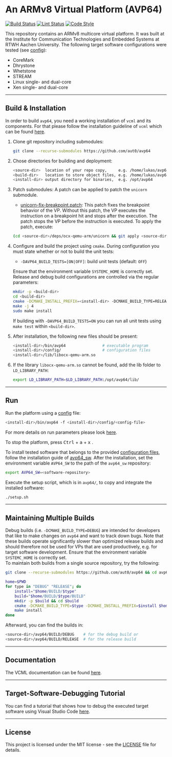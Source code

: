 # An ARMv8 Virtual Platform (AVP64)

[![Build Status](https://github.com/aut0/avp64/workflows/cmake/badge.svg?event=push)](https://github.com/aut0/avp64/actions/workflows/cmake.yml)
[![Lint Status](https://github.com/aut0/avp64/workflows/lint/badge.svg?event=push)](https://github.com/aut0/avp64/actions/workflows/lint.yml)
[![Code Style](https://github.com/aut0/avp64/workflows/style/badge.svg?event=push)](https://github.com/aut0/avp64/actions/workflows/style.yml)

This repository contains an ARMv8 multicore virtual platform.
It was built at the Institute for Communication Technologies and Embedded Systems at RTWH Aachen University.
The following target software configurations were tested (see [config](config/)):

- CoreMark
- Dhrystone
- Whetstone
- STREAM
- Linux single- and dual-core
- Xen single- and dual-core

----

## Build & Installation

In order to build `avp64`, you need a working installation of `vcml` and its components.
For that please follow the installation guideline of `vcml` which can be found [here](https://github.com/machineware-gmbh/vcml).

1. Clone git repository including submodules:

    ```bash
    git clone --recurse-submodules https://github.com/aut0/avp64
    ```

2. Chose directories for building and deployment:

    ```bash
    <source-dir>  location of your repo copy,     e.g. /home/lukas/avp64
    <build-dir>   location to store object files, e.g. /home/lukas/avp64/BUILD
    <install-dir> output directory for binaries,  e.g. /opt/avp64
    ```

3. Patch submodules: A patch can be applied to patch the `unicorn` submodule.

    - [unicorn-fix-breakpoint.patch](./patches/unicorn-fix-breakpoint.patch): This patch fixes the breakpoint behavior of the VP.
    Without this patch, the VP executes the instruction on a breakpoint hit and stops after the execution.
    The patch stops the VP before the instruction is executed.
    To apply the patch, execute:

    ```bash
    (cd <source-dir>/deps/ocx-qemu-arm/unicorn && git apply <source-dir>/patches/unicorn-fix-breakpoint.patch)
    ```

4. Configure and build the project using `cmake`. During configuration you must
   state whether or not to build the unit tests:

     - `-DAVP64_BUILD_TESTS=[ON|OFF]`: build unit tests (default: `OFF`)

   Ensure that the environment variable `SYSTEMC_HOME` is correctly set.
   Release and debug build configurations are controlled via the regular
   parameters:

   ```bash
   mkdir -p <build-dir>
   cd <build-dir>
   cmake -DCMAKE_INSTALL_PREFIX=<install-dir> -DCMAKE_BUILD_TYPE=RELEASE <source-dir>
   make -j 4
   sudo make install
   ```

   If building with `-DAVP64_BUILD_TESTS=ON` you can run all unit tests using
   `make test` within `<build-dir>`.

5. After installation, the following new files should be present:

    ```bash
    <install-dir>/bin/avp64                # executable program
    <install-dir>/config/                  # configuration files
    <install-dir>/lib/libocx-qemu-arm.so 
    ```

6. If the library `libocx-qemu-arm.so` cannot be found, add the lib folder to `LD_LIBRARY_PATH`:

    ```bash
    export LD_LIBRARY_PATH=$LD_LIBRARY_PATH:/opt/avp64/lib/
    ```

----

## Run

Run the platform using a [config](config/) file:

```bash
<install-dir>/bin/avp64 -f <install-dir>/config/<config-file>
```

For more details on run parameters please look [here](https://github.com/machineware-gmbh/vcml).  


To stop the platform, press <kbd>Ctrl</kbd> + <kbd>a</kbd> + <kbd>x</kbd> .

To install tested software that belongs to the provided [configuration files](config/), follow the installation guide of [avp64_sw](https://github.com/aut0/avp64_sw).
After the installation, set the environment variable `AVP64_SW` to the path of the `avp64_sw` repository:

```bash
export AVP64_SW=<software-repository>
```

Execute the setup script, which is in `avp64/`, to copy and integrate the installed software:  

```bash
./setup.sh
```

----

## Maintaining Multiple Builds

Debug builds (i.e. `-DCMAKE_BUILD_TYPE=DEBUG`) are intended for developers
that like to make changes on `avp64` and want to track down bugs.
Note that these builds operate significantly slower than optimized release
builds and should therefore not be used for VPs that are used productively,
e.g. for target software development.
Ensure that the environment variable `SYSTEMC_HOME` is correctly set.  
To maintain both builds from a single source repository, try the following:

```bash
git clone --recurse-submodules https://github.com/aut0/avp64 && cd avp64  

home=$PWD
for type in "DEBUG" "RELEASE"; do
    install="$home/BUILD/$type"
    build="$home/BUILD/$type/BUILD"
    mkdir -p $build && cd $build
    cmake -DCMAKE_BUILD_TYPE=$type -DCMAKE_INSTALL_PREFIX=$install $home
    make install
done
```

Afterward, you can find the builds in:

```bash
<source-dir>/avp64/BUILD/DEBUG    # for the debug build or
<source-dir>/avp64/BUILD/RELEASE  # for the release build
```

----

## Documentation

The VCML documentation can be found
[here](https://github.com/machineware-gmbh/vcml).

----

## Target-Software-Debugging Tutorial

You can find a tutorial that shows how to debug the executed target software using Visual Studio Code [here](vscode/).

----

## License

This project is licensed under the MIT license - see the
[LICENSE](LICENSE) file for details.
